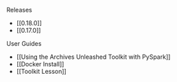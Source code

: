 Releases
* [[0.18.0]]
* [[0.17.0]]

User Guides
* [[Using the Archives Unleashed Toolkit with PySpark]]
* [[Docker Install]]
* [[Toolkit Lesson]]